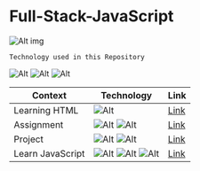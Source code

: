 # Full-Stack-JavaScript

![Alt img](https://img.shields.io/badge/Getting-Started-yellow)

`Technology used in this Repository`

![Alt](https://img.shields.io/badge/-HTML-orange) ![Alt](https://img.shields.io/badge/-CSS-green) ![Alt](https://img.shields.io/badge/-JavaScript-brightgreen)

| Context          | Technology                                                                                                                                                     | Link                                      |
| ---------------- | -------------------------------------------------------------------------------------------------------------------------------------------------------------- | ----------------------------------------- |
| Learning HTML    | ![Alt](https://img.shields.io/badge/-HTML-orange)                                                                                                              | [Link](./Learn%20Html/README.md)          |
| Assignment       | ![Alt](https://img.shields.io/badge/-HTML-orange) ![Alt](https://img.shields.io/badge/-CSS-green)                                                              | [Link](./Assignments/README.md)           |
| Project          | ![Alt](https://img.shields.io/badge/-HTML-orange) ![Alt](https://img.shields.io/badge/-CSS-green)                                                              | [Link](./HTML%20CSS%20Projects/README.md) |
| Learn JavaScript | ![Alt](https://img.shields.io/badge/-HTML-orange) ![Alt](https://img.shields.io/badge/-CSS-green) ![Alt](https://img.shields.io/badge/-JavaScript-brightgreen) | [Link](./Learn%20JavaScript)              |
